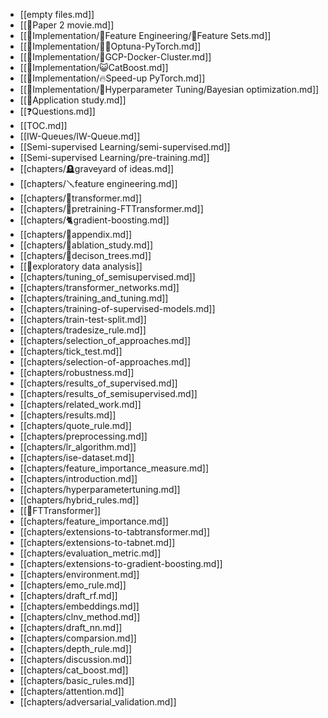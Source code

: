 - [[empty files.md]]
- [[🍿Paper 2 movie.md]]
- [[🍬Implementation/🧪Feature Engineering/🧃Feature Sets.md]]
- [[🍬Implementation/🧜‍♂️Optuna-PyTorch.md]]
- [[🍬Implementation/🛞GCP-Docker-Cluster.md]]
- [[🍬Implementation/😺CatBoost.md]]
- [[🍬Implementation/🔥Speed-up PyTorch.md]]
- [[🍬Implementation/🎯Hyperparameter Tuning/Bayesian optimization.md]]
- [[🍕Application study.md]]
- [[❓Questions.md]]
- [[TOC.md]]
- [[IW-Queues/IW-Queue.md]]
- [[Semi-supervised Learning/semi-supervised.md]]
- [[Semi-supervised Learning/pre-training.md]]
- [[chapters/🪦graveyard of ideas.md]]
- [[chapters/🪛feature engineering.md]]
- [[chapters/🤖transformer.md]]
- [[chapters/🤖pretraining-FTTransformer.md]]
- [[chapters/🐈gradient-boosting.md]]
- [[chapters/🍬appendix.md]]
- [[chapters/🎋ablation_study.md]]
- [[chapters/🎄decison_trees.md]]
- [[🚏exploratory data analysis]]
- [[chapters/tuning_of_semisupervised.md]]
- [[chapters/transformer_networks.md]]
- [[chapters/training_and_tuning.md]]
- [[chapters/training-of-supervised-models.md]]
- [[chapters/train-test-split.md]]
- [[chapters/tradesize_rule.md]]
- [[chapters/selection_of_approaches.md]]
- [[chapters/tick_test.md]]
- [[chapters/selection-of-approaches.md]]
- [[chapters/robustness.md]]
- [[chapters/results_of_supervised.md]]
- [[chapters/results_of_semisupervised.md]]
- [[chapters/related_work.md]]
- [[chapters/results.md]]
- [[chapters/quote_rule.md]]
- [[chapters/preprocessing.md]]
- [[chapters/lr_algorithm.md]]
- [[chapters/ise-dataset.md]]
- [[chapters/feature_importance_measure.md]]
- [[chapters/introduction.md]]
- [[chapters/hyperparametertuning.md]]
- [[chapters/hybrid_rules.md]]
- [[🤖FTTransformer]]
- [[chapters/feature_importance.md]]
- [[chapters/extensions-to-tabtransformer.md]]
- [[chapters/extensions-to-tabnet.md]]
- [[chapters/evaluation_metric.md]]
- [[chapters/extensions-to-gradient-boosting.md]]
- [[chapters/environment.md]]
- [[chapters/emo_rule.md]]
- [[chapters/draft_rf.md]]
- [[chapters/embeddings.md]]
- [[chapters/clnv_method.md]]
- [[chapters/draft_nn.md]]
- [[chapters/comparsion.md]]
- [[chapters/depth_rule.md]]
- [[chapters/discussion.md]]
- [[chapters/cat_boost.md]]
- [[chapters/basic_rules.md]]
- [[chapters/attention.md]]
- [[chapters/adversarial_validation.md]]
